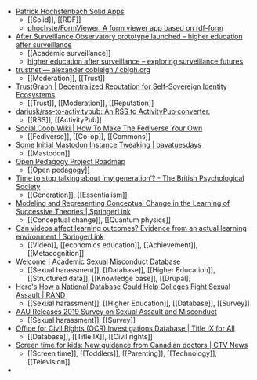 - [Patrick Hochstenbach Solid Apps](https://patrickhochstenbach.net/apps.html)
	- [[Solid]], [[RDF]]
	- [phochste/FormViewer: A form viewer app based on rdf-form](https://github.com/phochste/FormViewer)
- [After Surveillance Observatory prototype launched – higher education after surveillance](https://aftersurveillance.net/after-surveillance-observatory-prototype-launched/)
	- [[Academic surveillance]]
	- [higher education after surveillance – exploring surveillance futures](https://aftersurveillance.net/)
- [trustnet — alexander cobleigh / cblgh.org](https://cblgh.org/trustnet/)
	- [[Moderation]], [[Trust]]
- [TrustGraph | Decentralized Reputation for Self-Sovereign Identity Ecosystems](https://trustgraph.net/)
	- [[Trust]], [[Moderation]], [[Reputation]]
- [dariusk/rss-to-activitypub: An RSS to ActivityPub converter.](https://github.com/dariusk/rss-to-activitypub)
	- [[RSS]], [[ActivityPub]]
- [Social.Coop Wiki | How To Make The Fediverse Your Own](https://wiki.social.coop/How-to-make-the-fediverse-your-own.html)
	- [[Fediverse]], [[Co-op]], [[Commons]]
- [Some Initial Mastodon Instance Tweaking | bavatuesdays](https://bavatuesdays.com/some-initial-mastodon-instance-tweaking/)
	- [[Mastodon]]
- [Open Pedagogy Project Roadmap](https://oeproadmap.psu.edu/)
	- [[Open pedagogy]]
- [Time to stop talking about ‘my generation’? - The British Psychological Society](https://www.bps.org.uk/psychologist/time-stop-talking-about-my-generation)
	- [[Generation]], [[Essentialism]]
- [Modeling and Representing Conceptual Change in the Learning of Successive Theories | SpringerLink](https://link.springer.com/article/10.1007/s11191-022-00397-1)
	- [[Conceptual change]], [[Quantum physics]]
- [Can videos affect learning outcomes? Evidence from an actual learning environment | SpringerLink](https://link.springer.com/article/10.1007/s11423-022-10147-3)
	- [[Video]], [[economics education]], [[Achievement]], [[Metacognition]]
- [Welcome | Academic Sexual Misconduct Database](https://academic-sexual-misconduct-database.org/?utm_source=pocket_mylist)
	- [[Sexual harassment]], [[Database]], [[Higher Education]], [[Structured data]], [[Knowledge base]], [[Drupal]]
- [Here's How a National Database Could Help Colleges Fight Sexual Assault | RAND](https://www.rand.org/blog/2018/03/heres-how-a-national-database-could-help-colleges-fight.html)
	- [[Sexual harassment]], [[Higher Education]], [[Database]], [[Survey]]
- [AAU Releases 2019 Survey on Sexual Assault and Misconduct](https://www.aau.edu/newsroom/press-releases/aau-releases-2019-survey-sexual-assault-and-misconduct)
	- [[Sexual harassment]], [[Survey]]
- [Office for Civil Rights (OCR) Investigations Database | Title IX for All](https://titleixforall.com/ocr-investigations-database/)
	- [[Database]], [[Title IX]], [[Civil rights]]
- [Screen time for kids: New guidance from Canadian doctors | CTV News](https://www.ctvnews.ca/health/canadian-pediatricians-ditch-toddler-screen-time-limits-in-new-guidance-1.6166952)
	- [[Screen time]], [[Toddlers]], [[Parenting]], [[Technology]], [[Television]]
-
